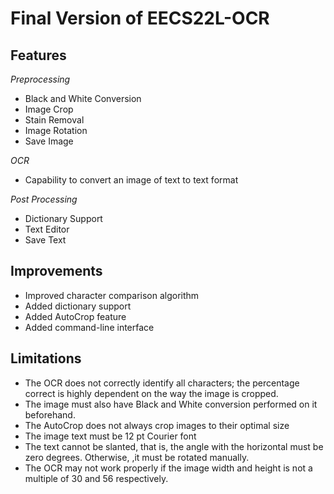 Final Version of EECS22L-OCR
============================

Features
--------

*Preprocessing*

* Black and White Conversion
* Image Crop
* Stain Removal
* Image Rotation
* Save Image


*OCR*

* Capability to convert an image of text to text format


*Post Processing*

* Dictionary Support
* Text Editor
* Save Text


Improvements
------------

* Improved character comparison algorithm
* Added dictionary support
* Added AutoCrop feature
* Added command-line interface


Limitations
-----------

* The OCR does not correctly identify all characters; the percentage correct is highly dependent on the way the image is cropped. 
* The image must also have Black and White conversion performed on it beforehand.
* The AutoCrop does not always crop images to their optimal size
* The image text must be 12 pt Courier font
* The text cannot be slanted, that is, the angle with the horizontal must be zero degrees. Otherwise, ,it must be rotated manually.
* The OCR may not work properly if the image width and height is not a multiple of 30 and 56 respectively.
